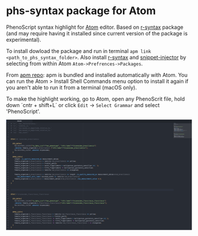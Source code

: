 # phs-syntax package for Atom

PhenoScript syntax highlight for [Atom](https://atom.io) editor. Based on [r-syntax](https://github.com/pit00/r-syntax) package (and may require having it installed since current version of the package is experimental).

To install dowload the package and run in terminal `apm link <path_to_phs_syntax_folder>`. Also install [r-syntax](https://github.com/pit00/r-syntax) and [snippet-injector](https://github.com/MCStreetguy/atom-snippet-injector) by selecting from within Atom `Atom->Prefrences->Packages`.

From [apm repo](https://github.com/atom/apm): apm is bundled and installed automatically with Atom. You can run the Atom > Install Shell Commands menu option to install it again if you aren't able to run it from a terminal (macOS only).

To make the highlight working, go to Atom, open any PhenoScrit file, hold down ´cntr + shift+L´ or click `Edit` -> `Select Grammar` and select 'PhenoScript'.

![A screenshot of your package](https://github.com/sergeitarasov/PhenoScript_OLD/blob/master/phs_highlight.png)
